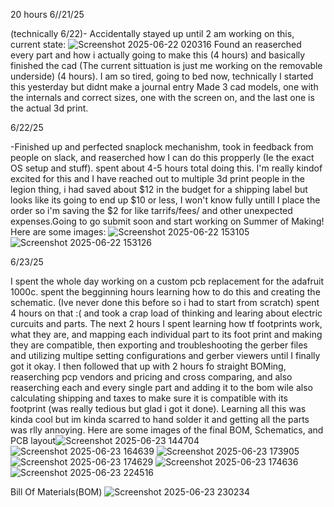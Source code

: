 
20 hours
6//21/25

(technically 6/22)- Accidentally stayed up until 2 am working on this, current state: ![Screenshot 2025-06-22 020316](https://github.com/user-attachments/assets/325da665-fefd-41b2-a1db-ff1894356192)
Found an reaserched every part and how i actually going to make this (4 hours) and basically finished the cad (The current sittuation is just me working on the removable underside) (4 hours). I am so tired, going to bed now, technically I started this yesterday but didnt make a journal entry
Made 3 cad models, one with the internals and correct sizes, one with the screen on, and the last one is the actual 3d print.

6/22/25

-Finished up and perfected snaplock mechanishm, took in feedback from people on slack, and reaserched how I can do this propperly (Ie the exact OS setup and stuff). spent about 4-5 hours total doing this. 
I'm really kindof excited for this and I have reached out to multiple 3d print people in the legion thing, i had saved about $12 in the budget for a shipping label but looks like its going to end up $10 or less, I
won't know fully untill I place the order so i'm saving the $2 for like tarrifs/fees/ and other unexpected expenses.Going to go submit soon and start working on Summer of Making! Here are some images: ![Screenshot 2025-06-22 153105](https://github.com/user-attachments/assets/9d92de34-6fe5-496f-9843-a9e0912c20c5)
![Screenshot 2025-06-22 153126](https://github.com/user-attachments/assets/a9bf5453-272d-4043-8274-a3e9bd897a8a)


6/23/25 

I spent the whole day working on a custom pcb replacement for the adafruit 1000c. spent the begginning hours learning how to do this and creating the schematic. (Ive never done this before so i had to start from scratch) spent 4 hours on that :( and took a crap load of thinking and learing about electric curcuits and parts. The next 2 hours I spent learning how tf footprints work, what they are, and mapping each individual part to its foot print and making they are compatible, then exporting and troubleshooting the gerber files and utilizing multipe setting configurations and gerber viewers until I finally got it okay. I then followed that up with 2 hours fo straight BOMing, reaserching pcp vendors and pricing and cross comparing, and also reaserching each and every single part and adding it to the bom wile also calculating shipping and taxes to make sure it is compatible with its footprint (was really tedious but glad i got it done). Learning all this was kinda cool but im kinda scarred to hand solder it and getting all the parts was rlly annoying. Here are some images of the final BOM, Schematics, and PCB layout![Screenshot 2025-06-23 144704](https://github.com/user-attachments/assets/c37ea9a3-8ac2-47a9-8378-74aae6eb9fe9)
![Screenshot 2025-06-23 164639](https://github.com/user-attachments/assets/3b2862ac-83b3-4fce-bfba-551b6036f64f)
![Screenshot 2025-06-23 173905](https://github.com/user-attachments/assets/aaf4be9f-63da-4360-af36-cb5a145ed75f)
![Screenshot 2025-06-23 174629](https://github.com/user-attachments/assets/e003270b-7043-4b24-97aa-8425fc41cdb3)
![Screenshot 2025-06-23 174636](https://github.com/user-attachments/assets/7b1714ba-14ba-4ac0-a349-0d5327fc566a)
![Screenshot 2025-06-23 224516](https://github.com/user-attachments/assets/90119409-a236-40ec-878a-0b91b7b4ec68)


Bill Of Materials(BOM)
![Screenshot 2025-06-23 230234](https://github.com/user-attachments/assets/b255f7c8-93c0-47b5-8572-c2f98355641a)


